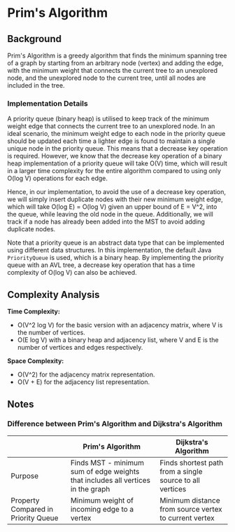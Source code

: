 # Prim's Algorithm

## Background

Prim's Algorithm is a greedy algorithm that finds the minimum spanning tree of a graph by starting from an
arbitrary node (vertex) and adding the edge, with the minimum weight that connects the current tree to an unexplored
node, and the unexplored node to the current tree, until all nodes are included in the tree.

### Implementation Details

A priority queue (binary heap) is utilised to keep track of the minimum weight edge that connects the current tree to an
unexplored node. In an ideal scenario, the minimum weight edge to each node in the priority queue should be updated each
time a lighter edge is found to maintain a single unique node in the priority queue. This means that a decrease key
operation is required. However, we know that the decrease key operation of a binary heap implementation of a priority
queue will take O(V) time, which will result in a larger time complexity for the entire algorithm compared to using only
O(log V) operations for each edge.

Hence, in our implementation, to avoid the use of a decrease key operation, we will simply insert duplicate nodes with
their new minimum weight edge, which will take O(log E) = O(log V) given an upper bound of E = V^2, into the queue,
while leaving the old node in the queue. Additionally, we will track if a node has already been added into the MST to
avoid adding duplicate nodes.

Note that a priority queue is an abstract data type that can be implemented using different data structures. In this
implementation, the default Java `PriorityQueue` is used, which is a binary heap. By implementing the priority queue
with an AVL tree, a decrease key operation that has a time complexity of O(log V) can also be achieved.

## Complexity Analysis

**Time Complexity:**
- O(V^2 log V) for the basic version with an adjacency matrix, where V is the number of vertices.
- O(E log V) with a binary heap and adjacency list, where V and E is the number of vertices and edges
respectively.

**Space Complexity:**
- O(V^2) for the adjacency matrix representation.
- O(V + E) for the adjacency list representation.

## Notes

### Difference between Prim's Algorithm and Dijkstra's Algorithm

|                                     | Prim's Algorithm                                                                | Dijkstra's Algorithm                                     |
|-------------------------------------|---------------------------------------------------------------------------------|----------------------------------------------------------|
| Purpose                             | Finds MST - minimum sum of edge weights that includes all vertices in the graph | Finds shortest path from a single source to all vertices |
| Property Compared in Priority Queue | Minimum weight of incoming edge to a vertex                                     | Minimum distance from source vertex to current vertex    |

